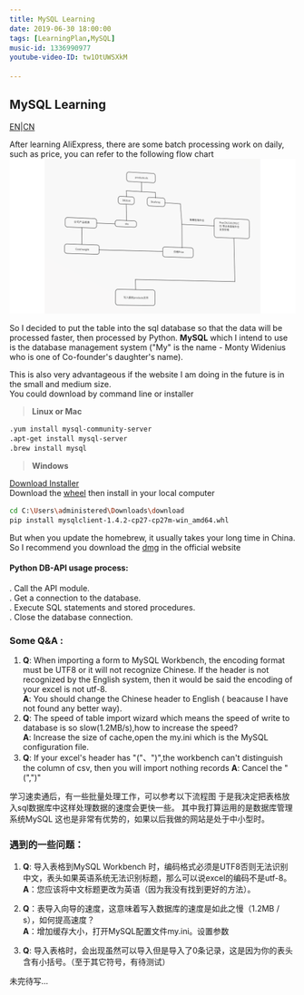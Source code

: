 ```yaml
---
title: MySQL Learning
date: 2019-06-30 18:00:00
tags: [LearningPlan,MySQL]
music-id: 1336990977
youtube-video-ID: tw1OtUWSXkM

---
```


## MySQL Learning

[EN](#EN)|[CN](#CN)

<span id="EN">After learning AliExpress, there are some batch processing work on daily, such as price, you can refer to the following flow chart
![loading...](/images/SMT/price.png)

So I decided to put the table into the sql database so that the data will be processed faster, then processed by Python.
**MySQL** which I intend to use is the database management system ("My" is the name - Monty Widenius who is one of Co-founder's daughter's name).

This is also very advantageous if the website I am doing in the future is in the small and medium size.  
You could download by command line or installer

>**Linux or Mac**  

~~~sh
.yum install mysql-community-server
.apt-get install mysql-server
.brew install mysql
~~~

>**Windows**

[Download Installer](https://dev.mysql.com/downloads/file/?id=485813)   
Download the [wheel](https://www.lfd.uci.edu/~gohlke/pythonlibs/#mysqlclient) then install in your local computer
~~~sh
cd C:\Users\administered\Downloads\download  
pip install mysqlclient-1.4.2-cp27-cp27m-win_amd64.whl
~~~

But when you update the homebrew, it usually takes your long time in China.   
So I recommend you download the [dmg](https://dev.mysql.com/downloads/file/?id=486026) in the official website


#### Python DB-API usage process:

. Call the API module.  
. Get a connection to the database.   
. Execute SQL statements and stored procedures.   
. Close the database connection.   


### Some Q&A :

1. **Q**: When importing a form to MySQL Workbench, the encoding format must be UTF8 or it will not recognize Chinese. If the header is not recognized by the English system, then it would be said the encoding of your excel is not utf-8.  
**A**: You should change the Chinese header to English ( beacause I have not found any better way).  
2. **Q**: The speed of table import wizard which means the speed of write to database is so slow(1.2MB/s),how to increase the speed?  
 **A**: Increase the size of cache,open the my.ini which is the MySQL configuration file.  
3. **Q**: If your excel's header has "("、")",the workbench can't distinguish the column of csv, then you will import nothing records
**A**: Cancel the "(",")"

<span id="CN">学习速卖通后，有一些批量处理工作，可以参考以下流程图
于是我决定把表格放入sql数据库中这样处理数据的速度会更快一些。
其中我打算运用的是数据库管理系统MySQL
这也是非常有优势的，如果以后我做的网站是处于中小型时。

### 遇到的一些问题：

1. **Q**: 导入表格到MySQL Workbench 时，编码格式必须是UTF8否则无法识别中文，表头如果英语系统无法识别标题，那么可以说excel的编码不是utf-8。  
**A**：您应该将中文标题更改为英语（因为我没有找到更好的方法）。  

2. **Q**：表导入向导的速度，这意味着写入数据库的速度是如此之慢（1.2MB / s），如何提高速度？  
**A**：增加缓存大小，打开MySQL配置文件my.ini。设置参数

3. **Q**: 导入表格时，会出现虽然可以导入但是导入了0条记录，这是因为你的表头含有小括号。（至于其它符号，有待测试）

未完待写...